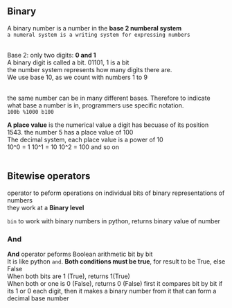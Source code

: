 ## Binary
A binary number is a number in the **base 2 numberal system**<br>
```a numeral system is a writing system for expressing numbers```<br><br>

Base 2: only two digits: **0 and 1**<br>
A binary digit is called a bit. 01101, 1 is a bit<br>
the number system represents how many digits there are.<br>
We use base 10, as we count with numbers 1 to 9<br><br>

the same number can be in many different bases. Therefore to indicate what base a number is in, programmers use specific notation.<br>
```100b %1000 b100```

**A place value** is the numerical value a digit has becuase of its position<br>
1543. the number 5 has a place value of 100<br>
The decimal system, each place value is a power of 10<br>
10^0 = 1
10^1 = 10
10^2 = 100 and so on<br><br>

## Bitewise operators
operator to peform operations on individual bits of binary representations of numbers<br>
they work at a **Binary level**<br>

```bin``` to work with binary numbers in python, returns binary value of number<br>

### And
**And** operator peforms Boolean arithmetic bit by bit<br> It is like python ``and``. **Both conditions must be true**, for result to be True, else False<br>
When both bits are 1 (True), returns 1(True)<br>
When both or one is 0 (False), returns 0 (False)
first it compares bit by bit if its 1 or 0 each digit, then it makes a binary number from it that can form a decimal base number
